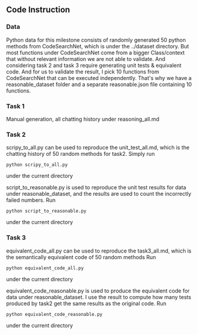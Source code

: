 ## Code Instruction
### Data
Python data for this milestone consists of randomly generated 50 python methods from CodeSearchNet, which is under the ../dataset directory.
But most functions under CodeSearchNet come from a bigger Class/context that without relevant information we are not able to validate. And considering task 2 and task 3 require generating unit tests & equivalent code. 
And for us to validate the result, I pick 10 functions from CodeSearchNet that can be executed independently. That's why we have a reasonable_dataset folder and a separate reasonable.json file containing 10 functions. 

### Task 1
Manual generation, all chatting history under reasoning_all.md

### Task 2
scripy_to_all.py can be used to reproduce the unit_test_all.md, which is the chatting history of 50 random methods for task2.
Simply run
```
python scripy_to_all.py
```
under the current directory

script_to_reasonable.py is used to reproduce the unit test results for data under reasonable_dataset, and the results are used to count the incorrectly failed numbers.
Run
```
python script_to_reasonable.py
```
under the current directory

### Task 3
equivalent_code_all.py can be used to reproduce the task3_all.md, which is the semantically equivalent code of 50 random methods
Run
```
python equivalent_code_all.py
```
under the current directory

equivalent_code_reasonable.py is used to produce the equivalent code for data under reasonable_dataset. I use the result to compute how many tests produced by task2 get the same results as the original code.
Run
```
python equivalent_code_reasonable.py
```
under the current directory
